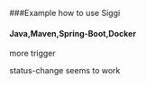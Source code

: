 ###Example how to use Siggi

#### Java,Maven,Spring-Boot,Docker

more trigger

status-change seems to work

